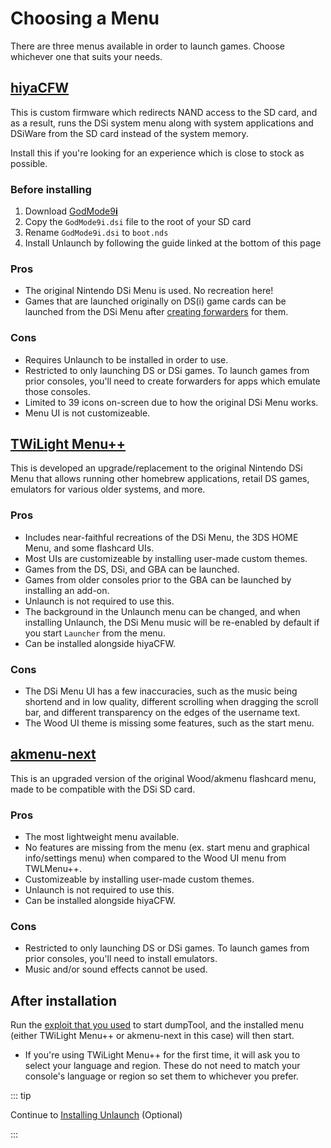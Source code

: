 # Choosing a Menu

There are three menus available in order to launch games. Choose whichever one that suits your needs.

## [hiyaCFW](https://wiki.ds-homebrew.com/hiyacfw/installing)

This is custom firmware which redirects NAND access to the SD card, and as a result, runs the DSi system menu along with system applications and DSiWare from the SD card instead of the system memory.

Install this if you're looking for an experience which is close to stock as possible.

### Before installing

1. Download [GodMode9**i**](https://github.com/DS-Homebrew/GodMode9i/releases/latest/download/GodMode9i.dsi)
1. Copy the `GodMode9i.dsi` file to the root of your SD card
1. Rename `GodMode9i.dsi` to `boot.nds`
1. Install Unlaunch by following the guide linked at the bottom of this page

### Pros

- The original Nintendo DSi Menu is used. No recreation here!
- Games that are launched originally on DS(i) game cards can be launched from the DSi Menu after [creating forwarders](https://wiki.ds-homebrew.com/ds-index/forwarders) for them.

### Cons

- Requires Unlaunch to be installed in order to use.
- Restricted to only launching DS or DSi games. To launch games from prior consoles, you'll need to create forwarders for apps which emulate those consoles.
- Limited to 39 icons on-screen due to how the original DSi Menu works.
- Menu UI is not customizeable.

## [**TW**i**L**ight Menu++](https://wiki.ds-homebrew.com/twilightmenu/installing-dsi)

This is developed an upgrade/replacement to the original Nintendo DSi Menu that allows running other homebrew applications, retail DS games, emulators for various older systems, and more.

### Pros

- Includes near-faithful recreations of the DSi Menu, the 3DS HOME Menu, and some flashcard UIs.
- Most UIs are customizeable by installing user-made custom themes.
- Games from the DS, DSi, and GBA can be launched.
- Games from older consoles prior to the GBA can be launched by installing an add-on.
- Unlaunch is not required to use this.
- The background in the Unlaunch menu can be changed, and when installing Unlaunch, the DSi Menu music will be re-enabled by default if you start `Launcher` from the menu.
- Can be installed alongside hiyaCFW.

### Cons

- The DSi Menu UI has a few inaccuracies, such as the music being shortend and in low quality, different scrolling when dragging the scroll bar, and different transparency on the edges of the username text.
- The Wood UI theme is missing some features, such as the start menu.

## [akmenu-next](https://sanrax.github.io/flashcart-guides/tutorials/akmenu-next/#__tabbed_1_2)

This is an upgraded version of the original Wood/akmenu flashcard menu, made to be compatible with the DSi SD card.

### Pros

- The most lightweight menu available.
- No features are missing from the menu (ex. start menu and graphical info/settings menu) when compared to the Wood UI menu from TWLMenu++.
- Customizeable by installing user-made custom themes.
- Unlaunch is not required to use this.
- Can be installed alongside hiyaCFW.

### Cons

- Restricted to only launching DS or DSi games. To launch games from prior consoles, you'll need to install emulators.
- Music and/or sound effects cannot be used.

## After installation

Run the [exploit that you used](launching-the-exploit.html) to start dumpTool, and the installed menu (either TWiLight Menu++ or akmenu-next in this case) will then start.
- If you're using TWiLight Menu++ for the first time, it will ask you to select your language and region. These do not need to match your console's language or region so set them to whichever you prefer.

::: tip

Continue to [Installing Unlaunch](installing-unlaunch.html) (Optional)

:::
